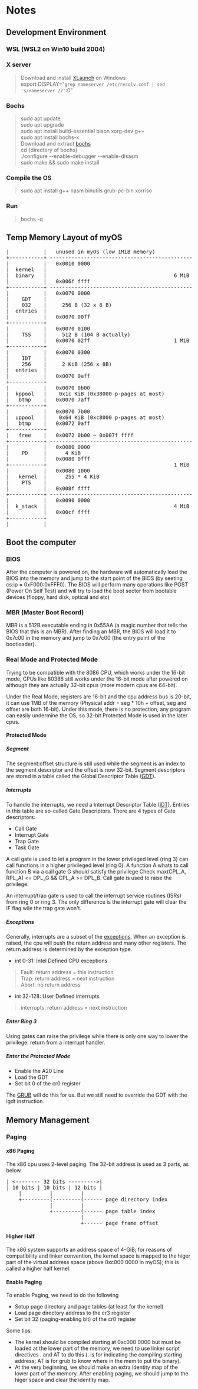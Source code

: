 # Notes

## Development Environment
### WSL (WSL2 on Win10 build 2004)
### X server
> Download and install <a href="https://sourceforge.net/projects/vcxsrv/">XLaunch</a> on Windows  
> export DISPLAY="`grep nameserver /etc/resolv.conf | sed 's/nameserver //'`:0"
### Bochs
> sudo apt update  
> sudo apt upgrade  
> sudo apt install build-essential bison xorg-dev g++  
> sudo apt install bochs-x  
> Download and extract <a href="http://bochs.sourceforge.net/">bochs</a>  
> cd {directory of bochs}  
> ./configure  --enable-debugger --enable-disasm  
> sudo make && sudo make install  
### Compile the OS
> sudo apt install g++ nasm binutils grub-pc-bin xorriso
### Run
> bochs -q  


## Temp Memory Layout of myOS

<pre>
|           |   unused in myOS (low 1MiB memory)
+-----------+ ------------------------------------------------
|           |   0x0010 0000
|  kernel   |
|  binary   |                                         6 MiB
|           |   0x006f ffff
+-----------+ -------------------------------------------------
|           |   0x0070 0000
|    GDT    |
|    032    |     256 B (32 x 8 B)
|  entries  |
|           |   0x0070 00ff
+-----------+
|           |   0x0070 0100
|    TSS    |     512 B (104 B actually)
|           |   0x0070 02ff                           1 MiB
+-----------+
|           |   0x0070 0300
|    IDT    |
|    256    |     2 KiB (256 x 8B)
|  entries  |
|           |   0x0070 0aff
+-----------+
|           |   0x0070 0b00
|  kppool   |    0x1c KiB (0x38000 p-pages at most)
|   btmp    |   0x0070 7aff
+-----------+
|           |   0x0070 7b00
|  uppool   |    0x64 KiB (0xc8000 p-pages at most)
|   btmp    |   0x0072 0aff
+-----------+
|   free    |   0x0072 0b00 ~ 0x007f ffff
+-----------+ --------------------------------------------------
|           |   0x0080 0000
|    PD     |      4 KiB
|           |   0x0080 0fff
+-----------+                                         1 MiB
|           |   0x0080 1000
|   kernel  |      255 * 4 KiB
|    PTS    |
|           |   0x008f ffff
+-----------+ --------------------------------------------------
|           |   0x0090 0000
|  k_stack  |                                         4 MiB
|           |   0x00cf ffff
+-----------+
|           |
</pre>

## Boot the computer
### BIOS  
After the computer is powered on, the hardware will automatically load the BIOS into the memory and jump to the start point of the BIOS (by seeting cs:ip = 0xF000:0xFFF0). The BIOS will perform many operations like POST (Power On Self Test) and will try to load the boot sector from bootable devices (floppy, hard disk, optical and etc)

### MBR (Master Boot Record)  
MBR is a 512B executable ending in 0x55AA (a magic number that tells the BIOS that this is an MBR). After finding an MBR, the BIOS will load it to 0x7c00 in the memory and jump to 0x7c00 (the entry point of the bootloader).

### Real Mode and Protected Mode  
Trying to be compatible with the 8086 CPU, which works under the 16-bit mode, CPUs like 80386 still works under the 16-bit mode after powered on although they are actually 32-bit cpus (more modern cpus are 64-bit).

Under the Real Mode, registers are 16-bit and the cpu address bus is 20-bit, it can use 1MB of the memory (Physical addr = seg * 10h + offset, seg and offset are both 16-bit). Under this mode, there is no protection, any program can easily undermine the OS, so 32-bit Protected Mode is used in the later cpus.

#### Protected Mode
##### Segment
The segment:offset structure is still used while the segment is an index to the segment descriptor and the offset is now 32-bit. Segment descriptors are stored in a table called the Global Descriptor Table (<a href="https://wiki.osdev.org/GDT">GDT</a>).

##### Interrupts
To handle the interrupts, we need a Interrupt Descriptor Table (<a href="https://wiki.osdev.org/IDT">IDT</a>). Entries in this table are so-called Gate Descriptors. There are 4 types of Gate descriptors:
* Call Gate
* Interrupt Gate
* Trap Gate
* Task Gate

A call gate is used to let a program in the lower privileged level (ring 3) can call functions in a higher privileged level (ring 0). A function A whats to call function B via a call gate G should satisfy the privilege Check max(CPL_A, RPL_A) <= DPL_G && CPL_A >= DPL_B. Call gate is used to raise the privilege.

An interrupt/trap gate is used to call the interrupt service routines (ISRs) from ring 0 or ring 3. The only difference is the interrupt gate will clear the IF flag wile the trap gate won't.

##### Exceptions
Generally, interrupts are a subset of the <a href="https://wiki.osdev.org/Exceptions">exceptions</a>. When an exception is raised, the cpu will push the return address and many other registers. The return address is determined by the exception type.

* int 0-31: Intel Defined CPU exceptions
> Fault: return address = this instruction  
> Trap: return address = next instruction  
> Abort: no return address
* int 32-128: User Defined interrupts
> interrupts: return address = next instruction


##### Enter Ring 3
Using gates can raise the privilege while there is only one way to lower the privilege: return from a interrupt handler.


##### Enter the Protected Mode
* Enable the A20 Line
* Load the GDT
* Set bit 0 of the cr0 register

The <a href="https://wiki.osdev.org/GRUB">GRUB</a> will do this for us. But we still need to override the GDT with the lgdt instruction.

## Memory Management
### Paging

#### x86 Paging 
The x86 cpu uses 2-level paging. The 32-bit address is used as 3 parts, as below.
<pre>
| <-------- 32 bits --------->|
| 10 bits | 10 bits | 12 bits |
    |         |         |
    +---------(---------(------ page directory index
              |         |
              +---------(------ page table index
                        |
                        +------ page frame offset
</pre>
#### Higher Half
The x86 system supports an address space of 4-GiB; for reasons of compatibility and linker convention, the kernel space is mapped to the higer part of the virtual address space (above 0xc000 0000 in myOS); this is called a higher half kernel.

#### Enable Paging
To enable Paging, we need to do the following
* Setup page directory and page tables (at least for the kernel)
* Load page directory address to the cr3 register
* Set bit 32 (paging-enabling bit) of the cr0 register

Some tips:
* The kernel should be compiled starting at 0xc000 0000 but must be loaded at the lower part of the memory, we need to use linker script directives . and AT to do this (. is for indicating the compiling starting address; AT is for grub to know where in the mem to put the binary).
* At the very beginning, we should make an extra identity map of the lower part of the memory. After enabling paging, we should jump to the higer space and clear the identity map.